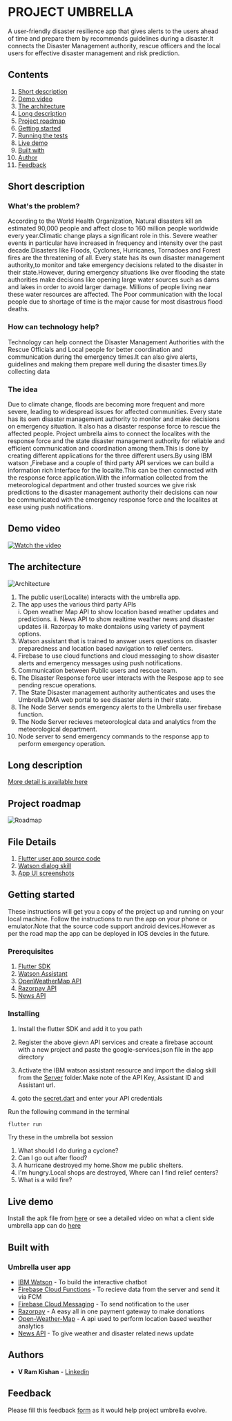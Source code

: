 # PROJECT UMBRELLA
A user-friendly disaster resilience app that gives alerts to the users ahead of time and prepare them by recommends guidelines during a disaster.It connects the Disaster Management authority, rescue officers and the local users  for effective disaster management and risk prediction. 
## Contents

1. [Short description](#short-description)
1. [Demo video](#demo-video)
1. [The architecture](#the-architecture)
1. [Long description](#long-description)
1. [Project roadmap](#project-roadmap)
1. [Getting started](#getting-started)
1. [Running the tests](#running-the-tests)
1. [Live demo](#live-demo)
1. [Built with](#built-with)
1. [Author](#author)
1. [Feedback](#feedback)

## Short description

### What's the problem?

According to the World Health Organization, Natural disasters kill an estimated 90,000 people and affect close to 160 million people worldwide every year.Climatic change plays a significant role in this. Severe weather events in particular have increased in frequency and intensity over the past decade.Disasters like Floods, Cyclones, Hurricanes, Tornadoes and Forest fires are the threatening of all.
Every state has its own disaster management authority,to monitor and take emergency decisions related to the disaster in their state.However, during emergency situations like over flooding the state authorities make decisions like opening large water sources such as dams and lakes in order to avoid larger damage. Millions of people living near these water resources are affected.  The Poor communication with the local people due to shortage of time  is the major cause for most disastrous flood deaths.

### How can technology help?

Technology can help connect the Disaster Management Authorities with the Rescue Officials and Local people for better coordination and communication during the emergency times.It can also give alerts, guidelines and making them prepare well during the disaster times.By collecting data  

### The idea

Due to climate change, floods are becoming more frequent and more severe, leading to widespread issues for affected communities. Every state has its own disaster management authority to monitor and make decisions on emergency situation. It also has a disaster response force to rescue the affected people. Project umbrella aims to connect the localites with the response force and the state disaster management authority for reliable and efficient communication and coordination among them.This is done by creating different applications for the three different users.By using IBM watson ,Firebase and a couple of third party API services we can build a information rich Interface for the localite.This can be then connected with the response force application.With the information collected from the meteorological  department and other trusted sources we give risk predictions to the disaster management authority their decisions can now be communicated with the emergency response force and the localites at ease using push notifications.   


## Demo video

[![Watch the video](Screenshots/thumbnail.jpeg)](https://youtu.be/B3lem55SuNE)

## The architecture

![Architecture](architecture.PNG)

1. The public user(Localite) interacts with the umbrella app.
2. The app uses the various third party APIs   
	i.   Open weather Map API to show location based  weather updates and predictions.
	ii.  News API to show realtime weather news and disaster updates
	iii. Razorpay to make dontaions using variety of payment options.  
3. Watson assistant that is trained to answer users questions on disaster preparedness and location based navigation to relief centers.
4. Firebase to use cloud functions and cloud messaging to show disaster alerts and emergency messages using push notifications.
5. Communication between Public users and rescue team.
6. The Disaster Response force user interacts with the Respose app to see pending rescue operations.
7. The State Disaster management authority authenticates and uses the Umbrella DMA web portal to see disaster alerts in their state.
8. The Node Server sends emergency alerts to the Umbrella user firebase function.
9. The Node Server recieves meteorological data and analytics from the meteorological department.
10. Node server to send emergency commands to the response app to perform emergency operation.
	
## Long description

[More detail is available here](DESCRIPTION.md)

## Project roadmap

![Roadmap](roadmap.png)

## File Details

1. [Flutter user app source code](Umbrella-Apps/User_app/umbrella)
1. [Watson dialog skill](Server/skill-umbrella-bot-dialog-skill.json)
1. [App UI screenshots](screen-shots)

## Getting started

These instructions will get you a copy of the project up and running on your local machine. Follow the instructions to run the app on your phone or emulator.Note that the source code support android devices.However as per the road map the app can be deployed in IOS devcies in the future.

### Prerequisites

1. [Flutter SDK](https://flutter.dev/docs/get-started/install)
1. [Watson Assistant](https://www.ibm.com/in-en/cloud/watson-assistant)
1. [OpenWeatherMap API](https://openweathermap.org/api)
1. [Razorpay API](https://dashboard.razorpay.com/app/dashboard)
1. [News API](https://newsapi.org/)

### Installing

1. Install the flutter SDK and add it to you path

2. Register the above gievn API services and create a firebase account with a new project and paste the google-services.json file in the app directory

3. Activate the IBM watson assistant resource and import the dialog skill from the [Server](Server/skill-umbrella-bot-dialog-skill.json) folder.Make note of the API Key, Assistant ID and Assistant url.

4. goto the [secret.dart](umbrella/lib/secret.dart) and enter your API credentials

Run the following command in the terminal

```bash
flutter run
```
Try these in the umbrella bot session

1. What should I do during a cyclone?
2. Can I go out after flood?
3. A hurricane destroyed my home.Show me public shelters.
4. I'm hungry.Local shops are destroyed, Where can I find relief centers?
5. What is a wild fire?

## Live demo

Install the apk file from [here](https://drive.google.com/file/d/1twJmd0w-1ixiijQK6gILVTG_VNoOBJPi/view?usp=sharing) or see a detailed video on what a client side umbrella app can do [here](https://youtu.be/0l8P-3m9njU)

## Built with

### Umbrella user app
* [IBM Watson](https://www.ibm.com/in-en/cloud/watson-assistant) - To build the interactive chatbot
* [Firebase Cloud Functions](https://cloud.ibm.com/catalog?search=cloud%20functions#search_results) - To recieve data from the server and send it via FCM
* [Firebase Cloud Messaging](https://firebase.google.com/products/cloud-messaging?gclid=Cj0KCQjwgo_5BRDuARIsADDEntT36LgedgHS2eDUuQ_RI52la_ePy6SttLnhqPJ9E76jhw7aligHqrMaAitwEALw_wcB) - To send notification to the user
* [Razorpay](https://dashboard.razorpay.com/app/dashboard) - A easy all in one payment gateway to make donations
* [Open-Weather-Map](https://openweathermap.org/api) - A api used to perform location based weather analytics
* [News API](https://newsapi.org/) - To give weather and disaster related news update

## Authors

* **V Ram Kishan** - [Linkedin](https://www.linkedin.com/in/v-ram-kishan/)

## Feedback

Please fill this feedback [form](https://forms.gle/Zd9Z6KM2GQ84Bpp39) as it would help project umbrella evolve.

